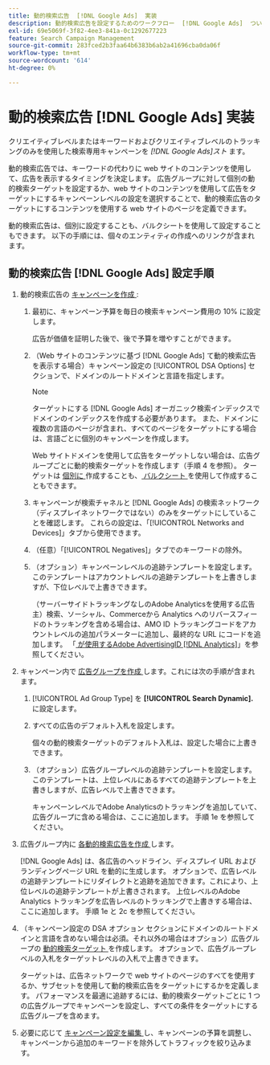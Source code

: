 ```yaml
---
title: 動的検索広告  [!DNL Google Ads]  実装
description: 動的検索広告を設定するためのワークフロー  [!DNL Google Ads]  ついて説明します。
exl-id: 69e5069f-3f82-4ee3-841a-0c1292677223
feature: Search Campaign Management
source-git-commit: 283fced2b3faa64b6383b6ab2a41696cba0da06f
workflow-type: tm+mt
source-wordcount: '614'
ht-degree: 0%

---
```


# 動的検索広告 [!DNL Google Ads] 実装

クリエイティブレベルまたはキーワードおよびクリエイティブレベルのトラッキングのみを使用した検索専用キャンペーンを *[!DNL Google Ads]スト* ます。

動的検索広告では、キーワードの代わりに web サイトのコンテンツを使用して、広告を表示するタイミングを決定します。 広告グループに対して個別の動的検索ターゲットを設定するか、web サイトのコンテンツを使用して広告をターゲットにするキャンペーンレベルの設定を選択することで、動的検索広告のターゲットにするコンテンツを使用する web サイトのページを定義できます。

動的検索広告は、個別に設定することも、バルクシートを使用して設定することもできます。 以下の手順には、個々のエンティティの作成へのリンクが含まれます。

## 動的検索広告 [!DNL Google Ads] 設定手順

1. 動的検索広告の [ キャンペーンを作成 ](/help/search-social-commerce/campaign-management/campaigns/campaign-manage.md):

   1. 最初に、キャンペーン予算を毎日の検索キャンペーン費用の 10% に設定します。

      広告が価値を証明した後で、後で予算を増やすことができます。

   1. （Web サイトのコンテンツに基づ [!DNL Google Ads] て動的検索広告を表示する場合）キャンペーン設定の [!UICONTROL DSA Options] セクションで、ドメインのルートドメインと言語を指定します。

      >[!NOTE]
      >
      >ターゲットにする [!DNL Google Ads] オーガニック検索インデックスでドメインのインデックスを作成する必要があります。 また、ドメインに複数の言語のページが含まれ、すべてのページをターゲットにする場合は、言語ごとに個別のキャンペーンを作成します。

      Web サイトドメインを使用して広告をターゲットしない場合は、広告グループごとに動的検索ターゲットを作成します（手順 4 を参照）。 ターゲットは [ 個別に ](/help/search-social-commerce/campaign-management/campaigns/dynamic-search-target-manage.md) 作成することも、[ バルクシート ](/help/search-social-commerce/campaign-management/bulksheets/bulksheet-about.md) を使用して作成することもできます。

   1. キャンペーンが検索チャネルと [!DNL Google Ads] の検索ネットワーク（ディスプレイネットワークではない）のみをターゲットにしていることを確認します。 これらの設定は、「[!UICONTROL Networks and Devices]」タブから使用できます。

   1. （任意）「[!UICONTROL Negatives]」タブでのキーワードの除外。

   1. （オプション）キャンペーンレベルの追跡テンプレートを設定します。このテンプレートはアカウントレベルの追跡テンプレートを上書きしますが、下位レベルで上書きできます。

      （サーバーサイドトラッキングなしのAdobe Analyticsを使用する広告主）検索、ソーシャル、Commerceから Analytics へのリバースフィードのトラッキングを含める場合は、AMO ID トラッキングコードをアカウントレベルの追加パラメーターに追加し、最終的な URL にコードを追加します。 「[ が使用するAdobe AdvertisingID [!DNL Analytics]](/help/integrations/analytics/ids.md)」を参照してください。

1. キャンペーン内で [ 広告グループを作成 ](/help/search-social-commerce/campaign-management/campaigns/ad-group-manage.md) します。これには次の手順が含まれます。

   1. [!UICONTROL Ad Group Type] を **[!UICONTROL Search Dynamic].** に設定します。

   1. すべての広告のデフォルト入札を設定します。

      個々の動的検索ターゲットのデフォルト入札は、設定した場合に上書きできます。

   1. （オプション）広告グループレベルの追跡テンプレートを設定します。このテンプレートは、上位レベルにあるすべての追跡テンプレートを上書きしますが、広告レベルで上書きできます。

      キャンペーンレベルでAdobe Analyticsのトラッキングを追加していて、広告グループに含める場合は、ここに追加します。 手順 1e を参照してください。

1. 広告グループ内に [ 各動的検索広告を作成 ](/help/search-social-commerce/campaign-management/campaigns/ad-manage.md) します。

   [!DNL Google Ads] は、各広告のヘッドライン、ディスプレイ URL およびランディングページ URL を動的に生成します。 オプションで、広告レベルの追跡テンプレートにリダイレクトと追跡を追加できます。これにより、上位レベルの追跡テンプレートが上書きされます。
上位レベルのAdobe Analytics トラッキングを広告レベルのトラッキングで上書きする場合は、ここに追加します。 手順 1e と 2c を参照してください。

1. （キャンペーン設定の DSA オプション セクションにドメインのルートドメインと言語を含めない場合は必須。それ以外の場合はオプション）広告グループの [ 動的検索ターゲット ](/help/search-social-commerce/campaign-management/campaigns/dynamic-search-target-manage.md) を作成します。 オプションで、広告グループレベルの入札をターゲットレベルの入札で上書きできます。

   ターゲットは、広告ネットワークで web サイトのページのすべてを使用するか、サブセットを使用して動的検索広告をターゲットにするかを定義します。 パフォーマンスを最適に追跡するには、動的検索ターゲットごとに 1 つの広告グループでキャンペーンを設定し、すべての条件をターゲットにする広告グループを含めます。

1. 必要に応じて [ キャンペーン設定を編集 ](/help/search-social-commerce/campaign-management/campaigns/campaign-manage.md) し、キャンペーンの予算を調整し、キャンペーンから追加のキーワードを除外してトラフィックを絞り込みます。
